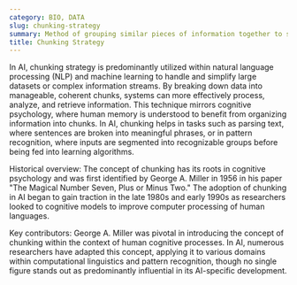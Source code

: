 ```yaml
---
category: BIO, DATA
slug: chunking-strategy
summary: Method of grouping similar pieces of information together to simplify processing and enhance memory performance.
title: Chunking Strategy
---
```


In AI, chunking strategy is predominantly utilized within natural language processing (NLP) and machine learning to handle and simplify large datasets or complex information streams. By breaking down data into manageable, coherent chunks, systems can more effectively process, analyze, and retrieve information. This technique mirrors cognitive psychology, where human memory is understood to benefit from organizing information into chunks. In AI, chunking helps in tasks such as parsing text, where sentences are broken into meaningful phrases, or in pattern recognition, where inputs are segmented into recognizable groups before being fed into learning algorithms.

Historical overview: The concept of chunking has its roots in cognitive psychology and was first identified by George A. Miller in 1956 in his paper "The Magical Number Seven, Plus or Minus Two." The adoption of chunking in AI began to gain traction in the late 1980s and early 1990s as researchers looked to cognitive models to improve computer processing of human languages.

Key contributors: George A. Miller was pivotal in introducing the concept of chunking within the context of human cognitive processes. In AI, numerous researchers have adapted this concept, applying it to various domains within computational linguistics and pattern recognition, though no single figure stands out as predominantly influential in its AI-specific development.